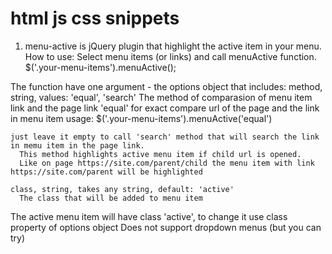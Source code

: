 # html js css snippets

1. menu-active is jQuery plugin that highlight the active item in your menu.
How to use:
  Select menu items (or links) and call menuActive function.
  $('.your-menu-items').menuActive();
  
  The function have one argument - the options object that includes:
    method, string, values: 'equal', 'search'
    The method of comparasion of menu item link and the page link
    'equal' for exact compare url of the page and the link in menu item
      usage: $('.your-menu-items').menuActive('equal')
      
    just leave it empty to call 'search' method that will search the link in memu item in the page link. 
      This method highlights active menu item if child url is opened.
      Like on page https://site.com/parent/child the menu item with link https://site.com/parent will be highlighted
      
    class, string, takes any string, default: 'active'
      The class that will be added to menu item
    
The active menu item will have class 'active', to change it use class property of options object
Does not support dropdown menus (but you can try)
